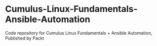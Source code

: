 # Cumulus-Linux-Fundamentals-Ansible-Automation
Code repository for Cumulus Linux Fundamentals + Ansible Automation, Published by Packt
